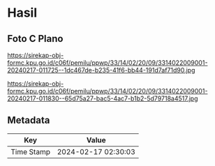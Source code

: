 # Hasil

## Foto C Plano

https://sirekap-obj-formc.kpu.go.id/c06f/pemilu/ppwp/33/14/02/20/09/3314022009001-20240217-011725--1dc467de-b235-41f6-bb44-191d7af71d90.jpg

https://sirekap-obj-formc.kpu.go.id/c06f/pemilu/ppwp/33/14/02/20/09/3314022009001-20240217-011830--65d75a27-bac5-4ac7-b1b2-5d79718a4517.jpg


## Metadata

| Key        | Value               |
| ---------- | ------------------- |
| Time Stamp | 2024-02-17 02:30:03 |



